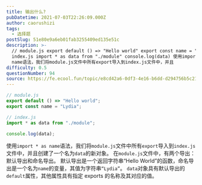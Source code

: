 ```yaml
---
title: 输出什么?
pubDatetime: 2021-07-03T22:26:09.000Z
author: caorushizi
tags:
  - 选择题
postSlug: 51e80e9a6eb01fab3255409ed135e51c
description: >-
  // module.js export default () => "Hello world" export const name = "Lydia" //
  index.js import * as data from "./module" console.log(data) 使用import * as
  name语法，我们将module.js文件中所有export导入到index.js文件中，并且
difficulty: 0.5
questionNumber: 94
source: https://fe.ecool.fun/topic/e8cd42a6-0df3-4e16-b6dd-d294756b5c21
---
```


```javascript
// module.js
export default () => "Hello world";
export const name = "Lydia";

// index.js
import * as data from "./module";

console.log(data);
```

使用`import * as name`语法，我们将`module.js`文件中所有`export`导入到`index.js`文件中，并且创建了一个名为`data`的新对象。 在`module.js`文件中，有两个导出：默认导出和命名导出。 默认导出是一个返回字符串“Hello World”的函数，命名导出是一个名为`name`的变量，其值为字符串`“Lydia”`。
`data`对象具有默认导出的`default`属性，其他属性具有指定 exports 的名称及其对应的值。

